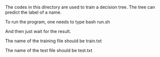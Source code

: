 The codes in this directory are used to train a decision tree. The tree can predict the label of a name.

To run the program, one needs to type
	bash run.sh

And then just wait for the result.

The name of the training file should be
	train.txt
	
The name of the test file should be
	test.txt